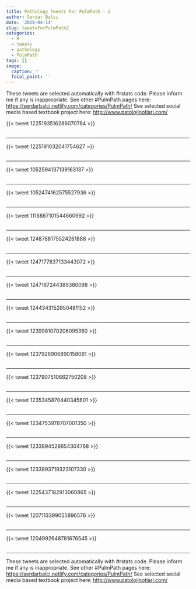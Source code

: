 ```yaml
---
title: Pathology Tweets For PulmPath - 2
author: Serdar Balci
date: '2020-04-14'
slug: tweetsForPulmPath2
categories:
  - R
  - tweets
  - pathology
  - PulmPath
tags: []
image:
  caption: ''
  focal_point: ''
---
```



These tweets are selected automatically with #rstats code. Please inform me if any is inappropriate.
See other #PulmPath pages here: https://serdarbalci.netlify.com/categories/PulmPath/ 
See selected social media based textbook project here: http://www.patolojinotlari.com/

{{< tweet 1225193516286070784 >}}
<br>
<br>
<hr>
{{< tweet 1225191032041754627 >}}
<br>
<br>
<hr>
{{< tweet 1052594137139163137 >}}
<br>
<br>
<hr>
{{< tweet 1052474162575527936 >}}
<br>
<br>
<hr>
{{< tweet 1118887101544660992 >}}
<br>
<br>
<hr>
{{< tweet 1248788175524261888 >}}
<br>
<br>
<hr>
{{< tweet 1247177837133443072 >}}
<br>
<br>
<hr>
{{< tweet 1247167244389380098 >}}
<br>
<br>
<hr>
{{< tweet 1244343152850481152 >}}
<br>
<br>
<hr>
{{< tweet 1239981070206095360 >}}
<br>
<br>
<hr>
{{< tweet 1237926906890158081 >}}
<br>
<br>
<hr>
{{< tweet 1237907510662750208 >}}
<br>
<br>
<hr>
{{< tweet 1235345870440345601 >}}
<br>
<br>
<hr>
{{< tweet 1234753978707001350 >}}
<br>
<br>
<hr>
{{< tweet 1233894529654304768 >}}
<br>
<br>
<hr>
{{< tweet 1233893719323107330 >}}
<br>
<br>
<hr>
{{< tweet 1225437182913060865 >}}
<br>
<br>
<hr>
{{< tweet 1207113399055896576 >}}
<br>
<br>
<hr>
{{< tweet 1204992648781676545 >}}
<br>
<br>
<hr>


These tweets are selected automatically with #rstats code. Please inform me if any is inappropriate.
See other #PulmPath pages here: https://serdarbalci.netlify.com/categories/PulmPath/ 
See selected social media based textbook project here: http://www.patolojinotlari.com/
